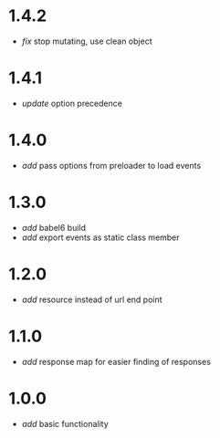 # 1.4.2

* _fix_ stop mutating, use clean object

# 1.4.1

* _update_ option precedence

# 1.4.0

* _add_ pass options from preloader to load events

# 1.3.0

* _add_ babel6 build
* _add_ export events as static class member

# 1.2.0

* _add_ resource instead of url end point

# 1.1.0

* _add_ response map for easier finding of responses

# 1.0.0

* _add_ basic functionality

